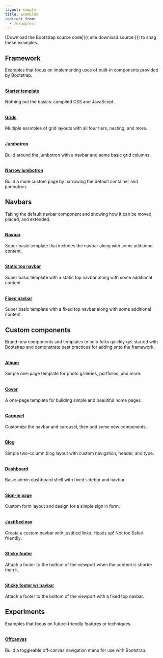```yaml
---
layout: simple
title: Examples
redirect_from:
  - /examples/
---
```


[Download the Bootstrap source code]({{ site.download.source }}) to snag these examples.

## Framework

Examples that focus on implementing uses of built-in components provided by Bootstrap.

<div class="row bd-examples">
  <div class="col-6 col-md-4">
    <a href="{{ site.baseurl }}/docs/{{ site.docs_version }}/examples/starter-template/">
      <img class="img-thumbnail" src="{{ site.baseurl }}/docs/{{ site.docs_version }}/examples/screenshots/starter-template.jpg" alt="">
      <h4>Starter template</h4>
    </a>
    <p>Nothing but the basics: compiled CSS and JavaScript.</p>
  </div>
  <div class="col-6 col-md-4">
    <a href="{{ site.baseurl }}/docs/{{ site.docs_version }}/examples/grid/">
      <img class="img-thumbnail" src="{{ site.baseurl }}/docs/{{ site.docs_version }}/examples/screenshots/grid.jpg" alt="">
      <h4>Grids</h4>
    </a>
    <p>Multiple examples of grid layouts with all four tiers, nesting, and more.</p>
  </div>
  <div class="clearfix hidden-md-up"></div>

  <div class="col-6 col-md-4">
    <a href="{{ site.baseurl }}/docs/{{ site.docs_version }}/examples/jumbotron/">
      <img class="img-thumbnail" src="{{ site.baseurl }}/docs/{{ site.docs_version }}/examples/screenshots/jumbotron.jpg" alt="">
      <h4>Jumbotron</h4>
    </a>
    <p>Build around the jumbotron with a navbar and some basic grid columns.</p>
  </div>
  <div class="col-6 col-md-4">
    <a href="{{ site.baseurl }}/docs/{{ site.docs_version }}/examples/narrow-jumbotron/">
      <img class="img-thumbnail" src="{{ site.baseurl }}/docs/{{ site.docs_version }}/examples/screenshots/jumbotron-narrow.jpg" alt="">
      <h4>Narrow jumbotron</h4>
    </a>
    <p>Build a more custom page by narrowing the default container and jumbotron.</p>
  </div>
</div>

## Navbars

Taking the default navbar component and showing how it can be moved, placed, and extended.

<div class="row bd-examples">
  <div class="col-6 col-md-4">
    <a href="{{ site.baseurl }}/docs/{{ site.docs_version }}/examples/navbars/">
      <img class="img-thumbnail" src="{{ site.baseurl }}/docs/{{ site.docs_version }}/examples/screenshots/navbar.jpg" alt="">
      <h4>Navbar</h4>
    </a>
    <p>Super basic template that includes the navbar along with some additional content.</p>
  </div>
  <div class="col-6 col-md-4">
    <a href="{{ site.baseurl }}/docs/{{ site.docs_version }}/examples/navbar-top/">
      <img class="img-thumbnail" src="{{ site.baseurl }}/docs/{{ site.docs_version }}/examples/screenshots/navbar-static.jpg" alt="">
      <h4>Static top navbar</h4>
    </a>
    <p>Super basic template with a static top navbar along with some additional content.</p>
  </div>
  <div class="clearfix hidden-md-up"></div>

  <div class="col-6 col-md-4">
    <a href="{{ site.baseurl }}/docs/{{ site.docs_version }}/examples/navbar-top-fixed/">
      <img class="img-thumbnail" src="{{ site.baseurl }}/docs/{{ site.docs_version }}/examples/screenshots/navbar-fixed.jpg" alt="">
      <h4>Fixed navbar</h4>
    </a>
    <p>Super basic template with a fixed top navbar along with some additional content.</p>
  </div>
</div>

## Custom components

Brand new components and templates to help folks quickly get started with Bootstrap and demonstrate best practices for adding onto the framework.

<div class="row bd-examples">
  <div class="col-6 col-md-4">
    <a href="{{ site.baseurl }}/docs/{{ site.docs_version }}/examples/album/">
      <img class="img-thumbnail" src="{{ site.baseurl }}/docs/{{ site.docs_version }}/examples/screenshots/album.jpg" alt="">
      <h4>Album</h4>
    </a>
    <p>Simple one-page template for photo galleries, portfolios, and more.</p>
  </div>
  <div class="col-6 col-md-4">
    <a href="{{ site.baseurl }}/docs/{{ site.docs_version }}/examples/cover/">
      <img class="img-thumbnail" src="{{ site.baseurl }}/docs/{{ site.docs_version }}/examples/screenshots/cover.jpg" alt="">
      <h4>Cover</h4>
    </a>
    <p>A one-page template for building simple and beautiful home pages.</p>
  </div>
  <div class="clearfix hidden-md-up"></div>

  <div class="col-6 col-md-4">
    <a href="{{ site.baseurl }}/docs/{{ site.docs_version }}/examples/carousel/">
      <img class="img-thumbnail" src="{{ site.baseurl }}/docs/{{ site.docs_version }}/examples/screenshots/carousel.jpg" alt="">
      <h4>Carousel</h4>
    </a>
    <p>Customize the navbar and carousel, then add some new components.</p>
  </div>
  <div class="col-6 col-md-4">
    <a href="{{ site.baseurl }}/docs/{{ site.docs_version }}/examples/blog/">
      <img class="img-thumbnail" src="{{ site.baseurl }}/docs/{{ site.docs_version }}/examples/screenshots/blog.jpg" alt="">
      <h4>Blog</h4>
    </a>
    <p>Simple two-column blog layout with custom navigation, header, and type.</p>
  </div>
  <div class="clearfix hidden-md-up"></div>

  <div class="col-6 col-md-4">
    <a href="{{ site.baseurl }}/docs/{{ site.docs_version }}/examples/dashboard/">
      <img class="img-thumbnail" src="{{ site.baseurl }}/docs/{{ site.docs_version }}/examples/screenshots/dashboard.jpg" alt="">
      <h4>Dashboard</h4>
    </a>
    <p>Basic admin dashboard shell with fixed sidebar and navbar.</p>
  </div>
  <div class="col-6 col-md-4">
    <a href="{{ site.baseurl }}/docs/{{ site.docs_version }}/examples/signin/">
      <img class="img-thumbnail" src="{{ site.baseurl }}/docs/{{ site.docs_version }}/examples/screenshots/sign-in.jpg" alt="">
      <h4>Sign-in page</h4>
    </a>
    <p>Custom form layout and design for a simple sign in form.</p>
  </div>
  <div class="clearfix hidden-md-up"></div>

  <div class="col-6 col-md-4">
    <a href="{{ site.baseurl }}/docs/{{ site.docs_version }}/examples/justified-nav/">
      <img class="img-thumbnail" src="{{ site.baseurl }}/docs/{{ site.docs_version }}/examples/screenshots/justified-nav.jpg" alt="">
      <h4>Justified nav</h4>
    </a>
    <p>Create a custom navbar with justified links. Heads up! Not too Safari friendly.</p>
  </div>
  <div class="col-6 col-md-4">
    <a href="{{ site.baseurl }}/docs/{{ site.docs_version }}/examples/sticky-footer/">
      <img class="img-thumbnail" src="{{ site.baseurl }}/docs/{{ site.docs_version }}/examples/screenshots/sticky-footer.jpg" alt="">
      <h4>Sticky footer</h4>
    </a>
    <p>Attach a footer to the bottom of the viewport when the content is shorter than it.</p>
  </div>
  <div class="clearfix hidden-md-up"></div>

  <div class="col-6 col-md-4">
    <a href="{{ site.baseurl }}/docs/{{ site.docs_version }}/examples/sticky-footer-navbar/">
      <img class="img-thumbnail" src="{{ site.baseurl }}/docs/{{ site.docs_version }}/examples/screenshots/sticky-footer-navbar.jpg" alt="">
      <h4>Sticky footer w/ navbar</h4>
    </a>
    <p>Attach a footer to the bottom of the viewport with a fixed top navbar.</p>
  </div>
</div>

## Experiments

Examples that focus on future-friendly features or techniques.

<div class="row bd-examples">
  <div class="col-6 col-md-4">
    <a href="{{ site.baseurl }}/docs/{{ site.docs_version }}/examples/offcanvas/">
      <img class="img-thumbnail" src="{{ site.baseurl }}/docs/{{ site.docs_version }}/examples/screenshots/offcanvas.jpg" alt="">
      <h4>Offcanvas</h4>
    </a>
    <p>Build a toggleable off-canvas navigation menu for use with Bootstrap.</p>
  </div>
</div>
